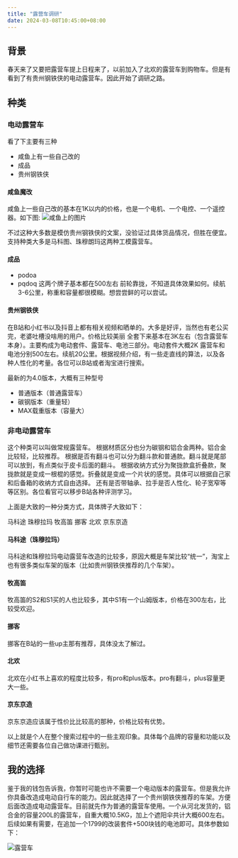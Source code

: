 ```yaml
---
title: "露营车调研"
date: 2024-03-08T10:45:00+08:00
---
```


## 背景
春天来了又要把露营车提上日程来了，以前加入了北欢的露营车到购物车。但是有看到了有贵州钢铁侠的电动露营车。因此开始了调研之路。

## 种类
### 电动露营车
看了下主要有三种
* 咸鱼上有一些自己改的
* 成品
* 贵州钢铁侠
#### 咸鱼魔改
咸鱼上一些自己改的基本在1K以内的价格，也是一个电机、一个电控、一个遥控器。如下图:
![咸鱼上的图片](https://gw.alicdn.com/bao/uploaded/i2/O1CN01lInBAZ1Mnt61E3FmO_!!0-fleamarket.jpg_q50.jpg_.webp)

不过这种大多数是模仿贵州钢铁侠的文案，没验证过具体货品情况，但胜在便宜。支持种类大多是马科图、珠穆朗玛这两种工模露营车。

#### 成品
* podoa
* pqdoq
这两个牌子基本都在500左右 前轮靠拢，不知道具体效果如何。续航3-6公里，称重和容量都很模糊。想尝尝鲜的可以尝试。

#### 贵州钢铁侠
在B站和小红书以及抖音上都有相关视频和晒单的。大多是好评，当然也有老公买完，老婆吐槽没啥用的用户。价格比较美丽 全套下来基本在3K左右（包含露营车本身）。主要构成为电动套件、露营车、电池三部分。电动套件大概2K 露营车和电池分别500左右。续航20公里。根据视频介绍，有一些走直线的算法，以及各种人性化的考量。各位可以B站或者淘宝进行搜索。

最新的为4.0版本，大概有三种型号
* 普通版本（普通露营车）
* 碳钢版本（重量轻）
* MAX载重版本（容量大）


### 非电动露营车

这个种类可以叫做常规露营车。
根据材质区分也分为碳钢和铝合金两种。铝合金比较轻，比较推荐。
根据是否有翻斗也可以分为翻斗款和普通款。翻斗就是尾部可以放到，有点类似于皮卡后面的翻斗。
根据收纳方式分为聚拢款盒折叠款，聚拢款就是变成一根棍的感觉。折叠就是变成一个片状的感觉。具体可以根据自己家和后备箱的收纳方式自由选择。
还有是否带轴承、拉手是否人性化、轮子宽窄等等区别。各位看官可以移步B站各种评测学习。

上面是大致的一种分类方式，具体牌子大致如下：

马科途 珠穆拉玛 牧高笛 挪客 北欢 京东京造

#### 马科途（珠穆拉玛）
马科途和珠穆拉玛电动露营车改造的比较多，原因大概是车架比较“统一”，淘宝上也有很多类似车架的版本（比如贵州钢铁侠推荐的几个车架）。

#### 牧高笛
牧高笛的S2和S1买的人也比较多，其中S1有一个山姆版本，价格在300左右，比较受欢迎。

#### 挪客
挪客在B站的一些up主那有推荐，具体没太了解过。

#### 北欢
北欢在小红书上喜欢的程度比较多，有pro和plus版本。pro有翻斗，plus容量更大一些。

#### 京东京造
京东京造应该属于性价比比较高的那种，价格比较有优势。

以上就是个人在整个搜索过程中的一些主观印象。具体每个品牌的容量和功能以及细节还需要各位自己做功课进行甄别。

## 我的选择
鉴于我的钱包告诉我，你暂时可能也许不需要一个电动版本的露营车。但是我允许你具备改造成电动自行车的能力。因此就选择了一个贵州钢铁侠推荐的车架。方便后面改造成电动露营车。目前就先作为普通的露营车使用。一个从河北发货的，铝合金的容量200L的露营车，自重大概10.5KG，加上个遮阳伞共计大概600左右。后续如果有需要，在追加一个1799的改装套件+500块钱的电池即可。具体参数如下：

![露营车](https://img.alicdn.com/imgextra/i1/1091632109/O1CN01glfyyb1RRyEPCDprl_!!1091632109.jpg)
